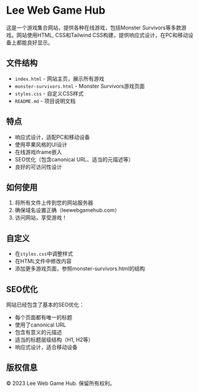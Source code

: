 # Lee Web Game Hub

这是一个游戏集合网站，提供各种在线游戏，包括Monster Survivors等多款游戏。网站使用HTML, CSS和Tailwind CSS构建，提供响应式设计，在PC和移动设备上都能良好显示。

## 文件结构

- `index.html` - 网站主页，展示所有游戏
- `monster-survivors.html` - Monster Survivors游戏页面
- `styles.css` - 自定义CSS样式
- `README.md` - 项目说明文档

## 特点

- 响应式设计，适配PC和移动设备
- 使用苹果风格的UI设计
- 在线游戏iframe嵌入
- SEO优化（包含canonical URL、适当的元描述等）
- 良好的可访问性设计

## 如何使用

1. 将所有文件上传到您的网站服务器
2. 确保域名设置正确（leewebgamehub.com）
3. 访问网站，享受游戏！

## 自定义

- 在`styles.css`中调整样式
- 在HTML文件中修改内容
- 添加更多游戏页面，参照monster-survivors.html的结构

## SEO优化

网站已经包含了基本的SEO优化：
- 每个页面都有唯一的标题
- 使用了canonical URL
- 包含有意义的元描述
- 适当的标题层级结构（H1, H2等）
- 响应式设计，适合移动设备

## 版权信息

© 2023 Lee Web Game Hub. 保留所有权利。 